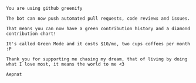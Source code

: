 
    You are using github greenify

    The bot can now push automated pull requests, code reviews and issues.

    That means you can now have a green contribution history and a diamond contribution chart!

    It's called Green Mode and it costs $10/mo, two cups coffees per month :P

    Thank you for supporting me chasing my dream, that of living by doing what I love most, it means the world to me <3

    Aepnat
    